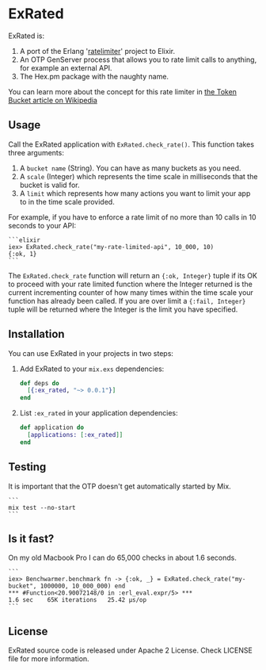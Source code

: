 # ExRated

ExRated is:

1. A port of the Erlang '[ratelimiter](https://github.com/Gromina/raterlimiter)' project to Elixir.
2. An OTP GenServer process that allows you to rate limit calls to anything, for example an external API.
3. The Hex.pm package with the naughty name.

You can learn more about the concept for this rate limiter in [ the Token Bucket article on Wikipedia](http://en.wikipedia.org/wiki/Token_bucket)


## Usage

Call the ExRated application with `ExRated.check_rate()`.  This function takes three arguments:

1. A `bucket name` (String).  You can have as many buckets as you need.
2. A `scale` (Integer) which represents the time scale in milliseconds that the bucket is valid for.
3. A `limit` which represents how many actions you want to limit your app to in the time scale provided.

For example, if you have to enforce a rate limit of no more than 10 calls in 10 seconds to your API:

	```elixir
	iex> ExRated.check_rate("my-rate-limited-api", 10_000, 10)
	{:ok, 1}
	```

The `ExRated.check_rate` function will return an `{:ok, Integer}` tuple if its OK to proceed with your rate limited function where the Integer returned is the current incrementing counter of how many times within the time scale your function has already been called.  If you are over limit a `{:fail, Integer}` tuple will be returned where the Integer is the limit you have specified.

## Installation

You can use ExRated in your projects in two steps:

1. Add ExRated to your `mix.exs` dependencies:

    ```elixir
    def deps do
      [{:ex_rated, "~> 0.0.1"}]
    end
    ```

2. List `:ex_rated` in your application dependencies:

    ```elixir
    def application do
      [applications: [:ex_rated]]
    end
    ```

## Testing

It is important that the OTP doesn't get automatically started by Mix.

    ```
    mix test --no-start
    ```

## Is it fast?

On my old Macbook Pro I can do 65,000 checks in about 1.6 seconds.

    ```
    iex> Benchwarmer.benchmark fn -> {:ok, _} = ExRated.check_rate("my-bucket", 1000000, 10_000_000) end
    *** #Function<20.90072148/0 in :erl_eval.expr/5> ***
    1.6 sec    65K iterations   25.42 μs/op
    ```

## License

ExRated source code is released under Apache 2 License.
Check LICENSE file for more information.
